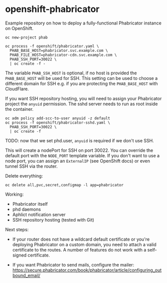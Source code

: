 # openshift-phabricator

Example repository on how to deploy a fully-functional Phabricator instance on OpenShift.

    oc new-project phab

    oc process -f openshift/phabricator.yaml \
      PHAB_BASE_HOST=phabricator.svc.example.com \
      PHAB_FILE_HOST=phabricator-cdn.svc.example.com \
      PHAB_SSH_PORT=30022 \
      | oc create -f -

The variable `PHAB_SSH_HOST` is optional, if no host is provided the
`PHAB_BASE_HOST` will be used for SSH. This setting can be used to choose a
different domain for SSH e.g. if you are protecting the `PHAB_BASE_HOST` with CloudFlare.

If you want SSH repository hosting, you will need to assign your Phabricator project
the `anyuid` permission. The sshd server needs to run as root inside the container.

    oc adm policy add-scc-to-user anyuid -z default
    oc process -f openshift/phabricator-sshd.yaml \
      PHAB_SSH_PORT=30022 \
      | oc create -f

TODO: now that we set phd.user, `anyuid` is required if we don't use SSH.

This will create a nodePort for SSH on port 30022. You can override the default port
with the `NODE_PORT` template variable. If you don't want to use a node port, you can
assign an `ExternalIP` (see OpenShift docs) or even tunnel SSH via the router.

Delete everything:

    oc delete all,pvc,secret,configmap -l app=phabricator

Working:

  - Phabricator itself
  - phd daemons
  - Aphlict notification server
  - SSH repository hosting (tested with Git)

Next steps:

  - If your router does not have a wildcard default certificate 
    or you're deploying Phabricator on a custom domain, you need to
    attach a valid certificate to the routes. A number of features
    do not work with a self-signed certificate.

  - If you want Phabricator to send mails, configure the mailer:
    https://secure.phabricator.com/book/phabricator/article/configuring_outbound_email/

